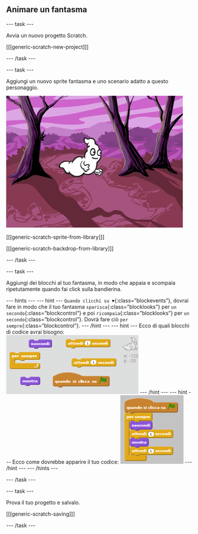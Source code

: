 ## Animare un fantasma

\--- task \---

Avvia un nuovo progetto Scratch.

[[[generic-scratch-new-project]]]

\--- /task \---

\--- task \---

Aggiungi un nuovo sprite fantasma e uno scenario adatto a questo personaggio.

![screenshot](images/ghost-ghost.png)

[[[generic-scratch-sprite-from-library]]]

[[[generic-scratch-backdrop-from-library]]]

\--- /task \---

\--- task \---

Aggiungi dei blocchi al tuo fantasma, in modo che appaia e scompaia ripetutamente quando fai click sulla bandierina.

\--- hints \--- \--- hint \--- `Quando clicchi su ⚑`{:class=”blockevents”}, dovrai fare in modo che il tuo fantasma `sparisca`{:class=”blocklooks”} per `un secondo`{:class=”blockcontrol”} e poi `ricompaia`{:class=”blocklooks”} per `un secondo`{:class=”blockcontrol”}. Dovrà fare ciò `per sempre`{:class=”blockcontrol”}. \--- /hint \--- \--- hint \--- Ecco di quali blocchi di codice avrai bisogno: ![screenshot](images/ghost-appear-blocks.png) \--- /hint \--- \--- hint \--- Ecco come dovrebbe apparire il tuo codice: ![screenshot](images/ghost-appear-code.png) \--- /hint \--- \--- /hints \---

\--- /task \---

\--- task \---

Prova il tuo progetto e salvalo.

[[[generic-scratch-saving]]]

\--- /task \---